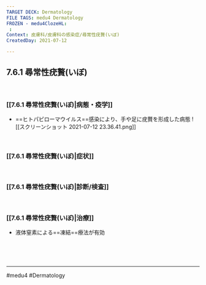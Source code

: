 ```yaml
---
TARGET DECK: Dermatology
FILE TAGS: medu4 Dermatology
FROZEN - medu4ClozeHL:
 : 
Context: 皮膚科/皮膚科の感染症/尋常性疣贅(いぼ)
CreatedDay: 2021-07-12

---
```


## 7.6.1 尋常性疣贅(いぼ)

<br>

### [[7.6.1 尋常性疣贅(いぼ)|病態・疫学]]
* ==ヒトパピローマウイルス==感染により、手や足に疣贅を形成した病態
![[スクリーンショット 2021-07-12 23.36.41.png]]
<!--ID: 1626163349659-->


<br>

### [[7.6.1 尋常性疣贅(いぼ)|症状]]


<br>

### [[7.6.1 尋常性疣贅(いぼ)|診断/検査]]


<br>

### [[7.6.1 尋常性疣贅(いぼ)|治療]]
* 液体窒素による==凍結==療法が有効
<!--ID: 1626163349666-->



<br><br><br>

---
#medu4 #Dermatology  
